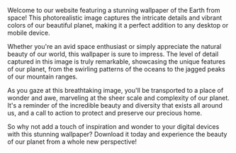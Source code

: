 <!--
Write me content for website with wallpaper "A photorealistic image of the Earth from space, with vibrant colors and intricate details."
-->

<!--font:Poppins-->

Welcome to our website featuring a stunning wallpaper of the Earth from space! This photorealistic image captures the intricate details and vibrant colors of our beautiful planet, making it a perfect addition to any desktop or mobile device.

Whether you're an avid space enthusiast or simply appreciate the natural beauty of our world, this wallpaper is sure to impress. The level of detail captured in this image is truly remarkable, showcasing the unique features of our planet, from the swirling patterns of the oceans to the jagged peaks of our mountain ranges.

As you gaze at this breathtaking image, you'll be transported to a place of wonder and awe, marveling at the sheer scale and complexity of our planet. It's a reminder of the incredible beauty and diversity that exists all around us, and a call to action to protect and preserve our precious home.

So why not add a touch of inspiration and wonder to your digital devices with this stunning wallpaper? Download it today and experience the beauty of our planet from a whole new perspective!
